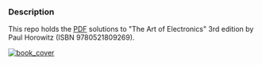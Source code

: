 ### Description

This repo holds the [PDF](https://https://cagiurumescu.github.io/9780521809269-Horowitz-ArtOfElectronics/docs/book.pdf) solutions to "The Art of Electronics" 3rd edition by Paul Horowitz (ISBN 9780521809269).

[![book_cover](https://images-na.ssl-images-amazon.com/images/I/51Ac62PFAJL.jpg)](https://www.amazon.com/Art-Electronics-Paul-Horowitz-ebook/dp/B01BYJO2JU)

